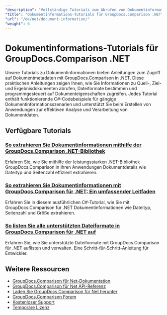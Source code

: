 ```yaml
---
"description": "Vollständige Tutorials zum Abrufen von Dokumentinformationen und unterstützten Formaten mit GroupDocs.Comparison für .NET."
"title": "Dokumentinformations-Tutorials für GroupDocs.Comparison .NET"
"url": "/de/net/document-information/"
"weight": 6
---
```


# Dokumentinformations-Tutorials für GroupDocs.Comparison .NET

Unsere Tutorials zu Dokumentinformationen bieten Anleitungen zum Zugriff auf Dokumentmetadaten mit GroupDocs.Comparison in .NET. Diese praktischen Anleitungen zeigen Ihnen, wie Sie Informationen zu Quell-, Ziel- und Ergebnisdokumenten abrufen, Dateiformate bestimmen und programmgesteuert auf Dokumenteigenschaften zugreifen. Jedes Tutorial enthält funktionierende C#-Codebeispiele für gängige Dokumentinformationsszenarien und unterstützt Sie beim Erstellen von Anwendungen zur effektiven Analyse und Verarbeitung von Dokumentdaten.

## Verfügbare Tutorials

### [So extrahieren Sie Dokumentinformationen mithilfe der GroupDocs.Comparison .NET-Bibliothek](./extract-info-groupdocs-comparison-dotnet/)
Erfahren Sie, wie Sie mithilfe der leistungsstarken .NET-Bibliothek GroupDocs.Comparison in Ihren Anwendungen Dokumentdetails wie Dateityp und Seitenzahl effizient extrahieren.

### [So extrahieren Sie Dokumentinformationen mit GroupDocs.Comparison für .NET: Ein umfassender Leitfaden](./extract-document-info-groupdocs-comparison-net/)
Erfahren Sie in diesem ausführlichen C#-Tutorial, wie Sie mit GroupDocs.Comparison für .NET Dokumentinformationen wie Dateityp, Seitenzahl und Größe extrahieren.

### [So listen Sie alle unterstützten Dateiformate in GroupDocs.Comparison für .NET auf](./mastering-groupdocs-comparison-list-supported-formats/)
Erfahren Sie, wie Sie unterstützte Dateiformate mit GroupDocs.Comparison für .NET auflisten und verwalten. Eine Schritt-für-Schritt-Anleitung für Entwickler.

## Weitere Ressourcen

- [GroupDocs.Comparison für Net-Dokumentation](https://docs.groupdocs.com/comparison/net/)
- [GroupDocs.Comparison für Net API-Referenz](https://reference.groupdocs.com/comparison/net/)
- [Laden Sie GroupDocs.Comparison für Net herunter](https://releases.groupdocs.com/comparison/net/)
- [GroupDocs.Comparison Forum](https://forum.groupdocs.com/c/comparison)
- [Kostenloser Support](https://forum.groupdocs.com/)
- [Temporäre Lizenz](https://purchase.groupdocs.com/temporary-license/)